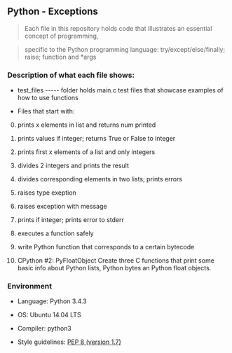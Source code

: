## Python - Exceptions

> Each file in this repository holds code that illustrates an essential concept of programming,

> specific to the Python programming language: try/except/else/finally; raise; function and *args



### Description of what each file shows:

* test_files ----- folder holds main.c test files that showcase examples of how to use functions

* Files that start with:

0. prints x elements in list and returns num printed

1. prints values if integer; returns True or False to integer

2. prints first x elements of a list and only integers

3. divides 2 integers and prints the result

4. divides corresponding elements in two lists; prints errors

5. raises type exeption

6. raises exception with message

100. prints if integer; prints error to stderr

101. executes a function safely

102. write Python function that corresponds to a certain bytecode

103. CPython #2: PyFloatObject
Create three C functions that print some basic info about Python lists, Python bytes an Python float objects.
### Environment

* Language: Python 3.4.3

* OS: Ubuntu 14.04 LTS

* Compiler: python3

* Style guidelines: [PEP 8 (version 1.7)](https://www.python.org/dev/peps/pep-0008/)

